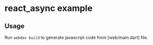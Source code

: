 # react_async example

## Usage

Run `webdev build` to generate javascript code from [web/main.dart] file.